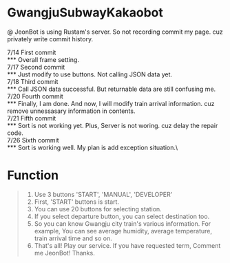 # GwangjuSubwayKakaobot
@ JeonBot is using Rustam's server. So not recording commit my page. cuz privately write commit history.

7/14 First commit\
***   Overall frame setting.\
7/17 Second commit\
***   Just modify to use buttons. Not calling JSON data yet.\
7/18 Third commit\
***   Call JSON data successful. But returnable data are still confusing me.\
7/20 Fourth commit\
***   Finally, I am done. And now, I will modify train arrival information. cuz remove unnessasary information in contents.\
7/21 Fifth commit\
***   Sort is not working yet. Plus, Server is not woring. cuz delay the repair code.\
7/26 Sixth commit\
***   Sort is working well. My plan is add exception situation.\

# Function
>  1. Use 3 buttons 'START', 'MANUAL', 'DEVELOPER'
>  2. First, 'START' buttons is start.
>  3. You can use 20 buttons for selecting station.
>  4. If you select departure button, you can select destination too.
>  5. So you can know Gwangju city train's various information.
>     For example, You can see average humidity, average temperature, train arrival time and so on.
>  6. That's all! Play our service.
>     If you have requested term, Comment me JeonBot!
>     Thanks.
